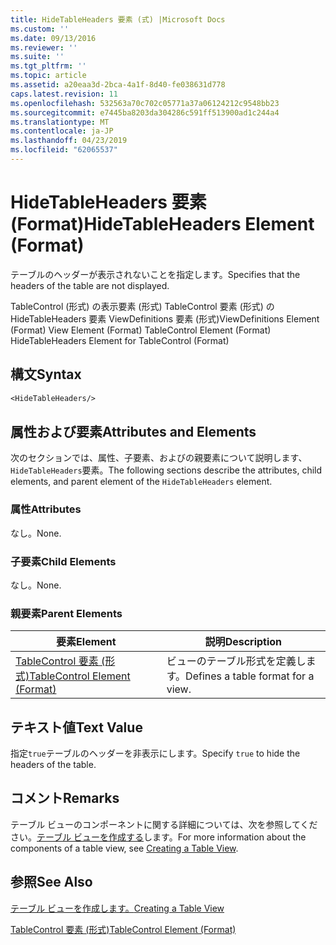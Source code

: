 ```yaml
---
title: HideTableHeaders 要素 (式) |Microsoft Docs
ms.custom: ''
ms.date: 09/13/2016
ms.reviewer: ''
ms.suite: ''
ms.tgt_pltfrm: ''
ms.topic: article
ms.assetid: a20eaa3d-2bca-4a1f-8d40-fe038631d778
caps.latest.revision: 11
ms.openlocfilehash: 532563a70c702c05771a37a06124212c9548bb23
ms.sourcegitcommit: e7445ba8203da304286c591ff513900ad1c244a4
ms.translationtype: MT
ms.contentlocale: ja-JP
ms.lasthandoff: 04/23/2019
ms.locfileid: "62065537"
---
```

# <a name="hidetableheaders-element-format"></a><span data-ttu-id="be1fb-102">HideTableHeaders 要素 (Format)</span><span class="sxs-lookup"><span data-stu-id="be1fb-102">HideTableHeaders Element (Format)</span></span>

<span data-ttu-id="be1fb-103">テーブルのヘッダーが表示されないことを指定します。</span><span class="sxs-lookup"><span data-stu-id="be1fb-103">Specifies that the headers of the table are not displayed.</span></span>

<span data-ttu-id="be1fb-104">TableControl (形式) の表示要素 (形式) TableControl 要素 (形式) の HideTableHeaders 要素 ViewDefinitions 要素 (形式)</span><span class="sxs-lookup"><span data-stu-id="be1fb-104">ViewDefinitions Element (Format) View Element (Format) TableControl Element (Format) HideTableHeaders Element for TableControl (Format)</span></span>

## <a name="syntax"></a><span data-ttu-id="be1fb-105">構文</span><span class="sxs-lookup"><span data-stu-id="be1fb-105">Syntax</span></span>

```vb
<HideTableHeaders/>
```

## <a name="attributes-and-elements"></a><span data-ttu-id="be1fb-106">属性および要素</span><span class="sxs-lookup"><span data-stu-id="be1fb-106">Attributes and Elements</span></span>

<span data-ttu-id="be1fb-107">次のセクションでは、属性、子要素、およびの親要素について説明します、`HideTableHeaders`要素。</span><span class="sxs-lookup"><span data-stu-id="be1fb-107">The following sections describe the attributes, child elements, and parent element of the `HideTableHeaders` element.</span></span>

### <a name="attributes"></a><span data-ttu-id="be1fb-108">属性</span><span class="sxs-lookup"><span data-stu-id="be1fb-108">Attributes</span></span>

<span data-ttu-id="be1fb-109">なし。</span><span class="sxs-lookup"><span data-stu-id="be1fb-109">None.</span></span>

### <a name="child-elements"></a><span data-ttu-id="be1fb-110">子要素</span><span class="sxs-lookup"><span data-stu-id="be1fb-110">Child Elements</span></span>

<span data-ttu-id="be1fb-111">なし。</span><span class="sxs-lookup"><span data-stu-id="be1fb-111">None.</span></span>

### <a name="parent-elements"></a><span data-ttu-id="be1fb-112">親要素</span><span class="sxs-lookup"><span data-stu-id="be1fb-112">Parent Elements</span></span>

|<span data-ttu-id="be1fb-113">要素</span><span class="sxs-lookup"><span data-stu-id="be1fb-113">Element</span></span>|<span data-ttu-id="be1fb-114">説明</span><span class="sxs-lookup"><span data-stu-id="be1fb-114">Description</span></span>|
|-------------|-----------------|
|[<span data-ttu-id="be1fb-115">TableControl 要素 (形式)</span><span class="sxs-lookup"><span data-stu-id="be1fb-115">TableControl Element (Format)</span></span>](./tablecontrol-element-format.md)|<span data-ttu-id="be1fb-116">ビューのテーブル形式を定義します。</span><span class="sxs-lookup"><span data-stu-id="be1fb-116">Defines a table format for a view.</span></span>|

## <a name="text-value"></a><span data-ttu-id="be1fb-117">テキスト値</span><span class="sxs-lookup"><span data-stu-id="be1fb-117">Text Value</span></span>

<span data-ttu-id="be1fb-118">指定`true`テーブルのヘッダーを非表示にします。</span><span class="sxs-lookup"><span data-stu-id="be1fb-118">Specify `true` to hide the headers of the table.</span></span>

## <a name="remarks"></a><span data-ttu-id="be1fb-119">コメント</span><span class="sxs-lookup"><span data-stu-id="be1fb-119">Remarks</span></span>

<span data-ttu-id="be1fb-120">テーブル ビューのコンポーネントに関する詳細については、次を参照してください。[テーブル ビューを作成する](./creating-a-table-view.md)します。</span><span class="sxs-lookup"><span data-stu-id="be1fb-120">For more information about the components of a table view, see [Creating a Table View](./creating-a-table-view.md).</span></span>

## <a name="see-also"></a><span data-ttu-id="be1fb-121">参照</span><span class="sxs-lookup"><span data-stu-id="be1fb-121">See Also</span></span>

[<span data-ttu-id="be1fb-122">テーブル ビューを作成します。</span><span class="sxs-lookup"><span data-stu-id="be1fb-122">Creating a Table View</span></span>](./creating-a-table-view.md)

[<span data-ttu-id="be1fb-123">TableControl 要素 (形式)</span><span class="sxs-lookup"><span data-stu-id="be1fb-123">TableControl Element (Format)</span></span>](./tablecontrol-element-format.md)
